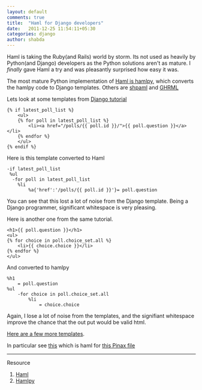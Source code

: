 ```yaml
---
layout: default
comments: true
title:  "Haml for Django developers"
date:   2011-12-25 11:54:11+05:30
categories: django
author: shabda
---
```

Haml is taking the Ruby(and Rails) world by storm. Its not used as heavily by Python(and Django) developers as the Python solutions aren't as mature. I *finally* gave Haml a try and was pleasantly surprised how easy it was.

The most mature Python implementation of [Haml is hamlpy](https://github.com/jessemiller/HamlPy), which converts the hamlpy code to Django templates.
Others are [shpaml](http://shpaml.webfactional.com/) and [GHRML](https://github.com/derdon/ghrml)


Lets look at some templates from [Django tutorial](https://docs.djangoproject.com/en/1.2/intro/tutorial03/)

    {% if latest_poll_list %}
        <ul>
        {% for poll in latest_poll_list %}
            <li><a href="/polls/{{ poll.id }}/">{{ poll.question }}</a></li>
        {% endfor %}
        </ul>
    {% endif %}


Here is this template converted to Haml

    -if latest_poll_list
     %ul
      -for poll in latest_poll_list
        %li
            %a{'href':'/polls/{{ poll.id }}'}= poll.question

You can see that this lost a lot of noise from the Django template. Being a Django programmer,
significant whitespace is very pleasing.

Here is another one from the same tutorial.

    <h1>{{ poll.question }}</h1>
    <ul>
    {% for choice in poll.choice_set.all %}
        <li>{{ choice.choice }}</li>
    {% endfor %}
    </ul>

And converted to hamlpy

    %h1
        = poll.question
    %ul
        -for choice in poll.choice_set.all
            %li
                = choice.choice



Again, I lose a lot of noise from the templates, and the signifiant whitespace improve the chance that the out put would be valid html.

[Here are a few more templates](https://github.com/shabda/django-haml-examples).

In particular see [this](https://github.com/shabda/django-haml-examples/blob/master/6.haml) which is haml for [this Pinax file](https://github.com/pinax/pinaxproject.com/blob/master/pinaxsite_project/templates/biblion/blog_base.html)

----
Resource

1. [Haml](http://haml-lang.com/)
2. [Hamlpy](https://github.com/jessemiller/HamlPy)



